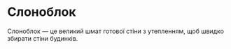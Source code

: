 # Слоноблок

Слоноблок — це великий шмат готової стіни з утепленням, щоб швидко збирати стіни будинків.

